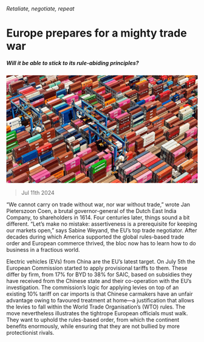 ###### Retaliate, negotiate, repeat

# Europe prepares for a mighty trade war 

##### Will it be able to stick to its rule-abiding principles? 

![image](images/20240713_FNP003.jpg) 

> Jul 11th 2024 

“We cannot carry on trade without war, nor war without trade,” wrote Jan Pieterszoon Coen, a brutal governor-general of the Dutch East India Company, to shareholders in 1614. Four centuries later, things sound a bit different. “Let’s make no mistake: assertiveness is a prerequisite for keeping our markets open,” says Sabine Weyand, the EU’s top trade negotiator. After decades during which America supported the global rules-based trade order and European commerce thrived, the bloc now has to learn how to do business in a fractious world. 

Electric vehicles (EVs) from China are the EU’s latest target. On July 5th the European Commission started to apply provisional tariffs to them. These differ by firm, from 17% for BYD to 38% for SAIC, based on subsidies they have received from the Chinese state and their co-operation with the EU’s investigation. The commission’s logic for applying levies on top of an existing 10% tariff on car imports is that Chinese carmakers have an unfair advantage owing to favoured treatment at home—a justification that allows the levies to fall within the World Trade Organisation’s (WTO) rules. The move nevertheless illustrates the tightrope European officials must walk. They want to uphold the rules-based order, from which the continent benefits enormously, while ensuring that they are not bullied by more protectionist rivals.

